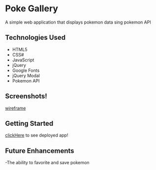 # Poke Gallery

A simple web application that displays pokemon data sing pokemon API


## Technologies Used

- HTML5
- CSS#
- JavaScript
- jQuery
- Google Fonts
- jQuery Modal
- Pokemon API

## Screenshots!

[wireframe](./imgs/wireframe.png)


## Getting Started

[clickHere](#) to see deployed app!

## Future Enhancements 
-The ability to favorite and save pokemon
